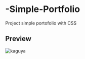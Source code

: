 # -Simple-Portfolio
Project simple portofolio with CSS
## Preview
![kaguya](https://user-images.githubusercontent.com/104522615/187592668-37af0c52-1558-45a1-997b-029ee80a9858.png)
